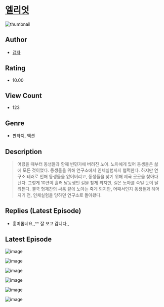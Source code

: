 # [엘리엇](https://comic.naver.com/bestChallenge/list?titleId=810242)
![thumbnail](https://image-comic.pstatic.net/user_contents_data/challenge_comic/2023/05/23/351588/upload_3762867857405458790_480x623.jpeg)

## Author
- [갬자](https://comic.naver.com/artistTitle?id=351588)

## Rating
- 10.00

## View Count
- 123

## Genre
- 판타지, 액션

## Description
> 어렸을 때부터 동생들과 함께 빈민가에 버려진 노아. 노아에게 있어 동생들은 삶에 모든 것이었다. 동생들을 위해 연구소에서 인체실험까지 협력한다. 하지만 연구소 테러로 인해 동생들을 잃어버리고, 동생들을 찾기 위해 제국 곳곳을 찾아다닌다. 그렇게 10년이 흘러 남동생인 길을 찾게 되지만, 길은 노아를 죽일 듯이 달려든다. 결국 형제간의 싸움 끝에 노아는 죽게 되지만, 어째서인지 동생들과 헤어지기 전, 인체실험을 당하던 연구소로 돌아왔다.

## Replies (Latest Episode)
- 흥미롭네요,,^^ 잘 보고 갑니다,,

## Latest Episode
![image](https://image-comic.pstatic.net/user_contents_data/challenge_comic/2023/05/23/351588/upload_3630239078242476855.jpeg)

![image](https://image-comic.pstatic.net/user_contents_data/challenge_comic/2023/05/23/351588/upload_4121418410194449975.jpeg)

![image](https://image-comic.pstatic.net/user_contents_data/challenge_comic/2023/05/23/351588/upload_7149807886450910513.jpeg)

![image](https://image-comic.pstatic.net/user_contents_data/challenge_comic/2023/05/23/351588/upload_7075545548344813158.jpeg)

![image](https://image-comic.pstatic.net/user_contents_data/challenge_comic/2023/05/23/351588/upload_4121464800166830946.jpeg)

![image](https://image-comic.pstatic.net/user_contents_data/challenge_comic/2023/05/23/351588/upload_3703429165764327473.jpeg)
